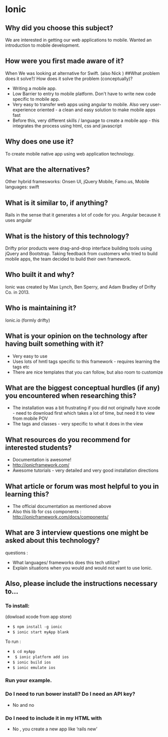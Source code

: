 # Ionic
## Why did you choose this subject?
We are interested in getting our web applications to mobile. Wanted an introduction to mobile development. 
## How were you first made aware of it?
When We was looking at alternative for Swift. (also Nick )
##What problem does it solve?/ How does it solve the problem (conceptually)?
* Writing a mobile app. 
* Low Barrier to entry to mobile platform. Don't have to write new code specific to mobile app.
* Very easy to transfer web apps using angular to mobile. Also very user-experience oriented  - a clean and easy solution to make mobile apps fast 
* Before this, very different skills / language to create a mobile app - this integrates the process using html, css and javascript

## Why does one use it?
To create mobile native app using web application technology.
## What are the alternatives?
Other hybrid framesworks: Onsen UI, jQuery Mobile, Famo.us,
Mobile languages: swift 
## What is it similar to, if anything?
Rails in the sense that it generates a lot of code for you. Angular because it uses angular 
## What is the history of this technology?
Drifty prior products were drag-and-drop interface building tools using jQuery and Bootstrap. Taking feedback from customers who tried to build mobile apps, the team decided to build their own framework.
## Who built it and why?
Ionic was created by Max Lynch, Ben Sperry, and Adam Bradley of Drifty Co. in 2013.
## Who is maintaining it?
Ionic.io (formly drifty)
## What is your opinion on the technology after having built something with it?
* Very easy to use 
* Uses lots of hmtl tags specific to this framework - requires learning the tags etc 
* There are nice templates that you can follow, but also room to customize 
## What are the biggest conceptual hurdles (if any) you encountered when researching this?
* The installation was a bit frustrating if you did not originally have xcode - need to download first which takes a lot of time, but need it to view from mobile POV
* The tags and classes - very specific to what  it does in the view 

## What resources do you recommend for interested students?
* Documentation is awesome!
* http://ionicframework.com/
* Awesome tutorials - very detailed and very good installation directions

## What article or forum was most helpful to you in learning this?
* The official documentation as mentioned above 
* Also this lib for css components : http://ionicframework.com/docs/components/

## What are 3 interview questions one might be asked about this technology?

questions : 
* What languages/ frameworks does this tech utilize?  
* Explain situations when you would and would not want to use Ionic.  


## Also, please include the instructions necessary to…

### To install: 
(dowload xcode from app store) 
* ``$ npm install -g ionic`` 
* ``$ ionic start myApp blank``

To run : 
* `` $ cd myApp ``
* `` $ ionic platform add ios``
* ``$ ionic build ios``
* ``$ ionic emulate ios``

### Run your example.
### Do I need to run bower install? Do I need an API key?
* No and no

### Do I need to include it in my HTML with
* No , you create a new app like ‘rails new’
